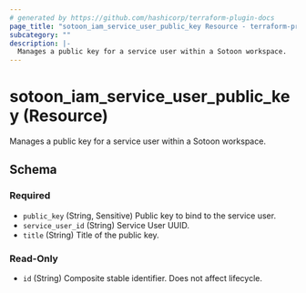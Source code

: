 ```yaml
---
# generated by https://github.com/hashicorp/terraform-plugin-docs
page_title: "sotoon_iam_service_user_public_key Resource - terraform-provider-sotoon"
subcategory: ""
description: |-
  Manages a public key for a service user within a Sotoon workspace.
---
```


# sotoon_iam_service_user_public_key (Resource)

Manages a public key for a service user within a Sotoon workspace.



<!-- schema generated by tfplugindocs -->
## Schema

### Required

- `public_key` (String, Sensitive) Public key to bind to the service user.
- `service_user_id` (String) Service User UUID.
- `title` (String) Title of the public key.

### Read-Only

- `id` (String) Composite stable identifier. Does not affect lifecycle.
